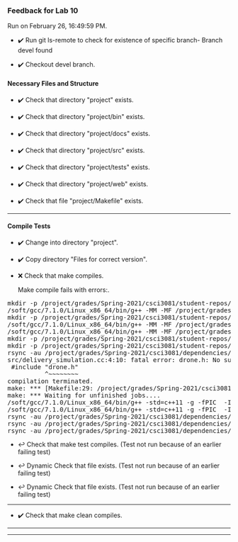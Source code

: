 ### Feedback for Lab 10

Run on February 26, 16:49:59 PM.

+ :heavy_check_mark:  Run git ls-remote to check for existence of specific branch- Branch devel found

+ :heavy_check_mark:  Checkout devel branch.




#### Necessary Files and Structure

+ :heavy_check_mark:  Check that directory "project" exists.

+ :heavy_check_mark:  Check that directory "project/bin" exists.

+ :heavy_check_mark:  Check that directory "project/docs" exists.

+ :heavy_check_mark:  Check that directory "project/src" exists.

+ :heavy_check_mark:  Check that directory "project/tests" exists.

+ :heavy_check_mark:  Check that directory "project/web" exists.

+ :heavy_check_mark:  Check that file "project/Makefile" exists.

---


#### Compile Tests

+ :heavy_check_mark:  Change into directory "project".

+ :heavy_check_mark:  Copy directory "Files for correct version".



+ :x:  Check that make  compiles.

    Make compile fails with errors:.
<pre>mkdir -p /project/grades/Spring-2021/csci3081/student-repos/Lab_10_Feedback/repo-brow4339-build/obj
/soft/gcc/7.1.0/Linux_x86_64/bin/g++ -MM -MF /project/grades/Spring-2021/csci3081/student-repos/Lab_10_Feedback/repo-brow4339-build/obj/delivery_simulation.d -MP -MT /project/grades/Spring-2021/csci3081/student-repos/Lab_10_Feedback/repo-brow4339-build/obj/delivery_simulation.o -std=c++11 -g -fPIC  -I.. -I/project/grades/Spring-2021/csci3081/dependencies/include -Isrc -I. -I/project/grades/Spring-2021/csci3081/dependencies/include -Iinclude -I. src/delivery_simulation.cc
mkdir -p /project/grades/Spring-2021/csci3081/student-repos/Lab_10_Feedback/repo-brow4339-build/lib
/soft/gcc/7.1.0/Linux_x86_64/bin/g++ -MM -MF /project/grades/Spring-2021/csci3081/student-repos/Lab_10_Feedback/repo-brow4339-build/obj/main.d -MP -MT /project/grades/Spring-2021/csci3081/student-repos/Lab_10_Feedback/repo-brow4339-build/obj/main.o -std=c++11 -g -fPIC  -I.. -I/project/grades/Spring-2021/csci3081/dependencies/include -Isrc -I. -I/project/grades/Spring-2021/csci3081/dependencies/include -Iinclude -I. src/main.cc
/soft/gcc/7.1.0/Linux_x86_64/bin/g++ -MM -MF /project/grades/Spring-2021/csci3081/student-repos/Lab_10_Feedback/repo-brow4339-build/obj/project_settings.d -MP -MT /project/grades/Spring-2021/csci3081/student-repos/Lab_10_Feedback/repo-brow4339-build/obj/project_settings.o -std=c++11 -g -fPIC  -I.. -I/project/grades/Spring-2021/csci3081/dependencies/include -Isrc -I. -I/project/grades/Spring-2021/csci3081/dependencies/include -Iinclude -I. src/config/project_settings.cc
mkdir -p /project/grades/Spring-2021/csci3081/student-repos/Lab_10_Feedback/repo-brow4339-build/bin
mkdir -p /project/grades/Spring-2021/csci3081/student-repos/Lab_10_Feedback/repo-brow4339/.dependencies
rsync -au /project/grades/Spring-2021/csci3081/dependencies/include /project/grades/Spring-2021/csci3081/student-repos/Lab_10_Feedback/repo-brow4339/.dependencies/
src/delivery_simulation.cc:4:10: fatal error: drone.h: No such file or directory
 #include "drone.h"
          ^~~~~~~~~
compilation terminated.
make: *** [Makefile:29: /project/grades/Spring-2021/csci3081/student-repos/Lab_10_Feedback/repo-brow4339-build/obj/delivery_simulation.o] Error 1
make: *** Waiting for unfinished jobs....
/soft/gcc/7.1.0/Linux_x86_64/bin/g++ -std=c++11 -g -fPIC  -I.. -I/project/grades/Spring-2021/csci3081/dependencies/include -Isrc -I. -I/project/grades/Spring-2021/csci3081/dependencies/include -Iinclude -I. -c src/config/project_settings.cc -o /project/grades/Spring-2021/csci3081/student-repos/Lab_10_Feedback/repo-brow4339-build/obj/project_settings.o
/soft/gcc/7.1.0/Linux_x86_64/bin/g++ -std=c++11 -g -fPIC  -I.. -I/project/grades/Spring-2021/csci3081/dependencies/include -Isrc -I. -I/project/grades/Spring-2021/csci3081/dependencies/include -Iinclude -I. -c src/main.cc -o /project/grades/Spring-2021/csci3081/student-repos/Lab_10_Feedback/repo-brow4339-build/obj/main.o
rsync -au /project/grades/Spring-2021/csci3081/dependencies/share/EntityProject/models web/
rsync -au /project/grades/Spring-2021/csci3081/dependencies/share/EntityProject/textures web/
rsync -au /project/grades/Spring-2021/csci3081/dependencies/share/EntityProject/data ./
</pre>



+ :leftwards_arrow_with_hook:  Check that make test compiles. (Test not run because of an earlier failing test)

+ :leftwards_arrow_with_hook:  Dynamic Check that file exists. (Test not run because of an earlier failing test)

+ :leftwards_arrow_with_hook:  Dynamic Check that file exists. (Test not run because of an earlier failing test)

---

+ :heavy_check_mark:  Check that make clean compiles.



---

---

